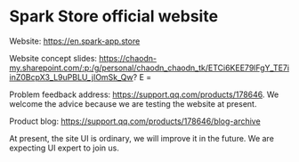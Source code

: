 # Spark Store official website

Website: https://en.spark-app.store

Website concept slides: https://chaodn-my.sharepoint.com/:p:/g/personal/chaodn_chaodn_tk/ETCi6KEE79lFgY_TE7iinZ0BcpX3_L9uPBLU_jIOmSk_Qw?
E =

Problem feedback address: https://support.qq.com/products/178646. We welcome the advice because we are testing the website at present.

Product blog: https://support.qq.com/products/178646/blog-archive

At present, the site UI is ordinary, we will improve it in the future. We are expecting UI expert to join us.

